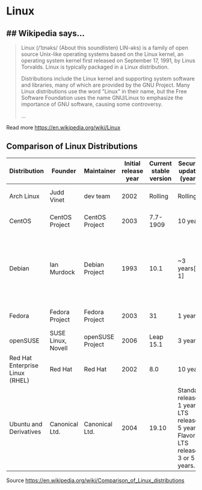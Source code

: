 # Linux

## ## Wikipedia says...

> Linux (/ˈlɪnəks/ (About this soundlisten) LIN-əks) is a family of open source Unix-like operating systems based on the Linux kernel, an operating system kernel first released on September 17, 1991, by Linus Torvalds. Linux is typically packaged in a Linux distribution.
>
> Distributions include the Linux kernel and supporting system software and libraries, many of which are provided by the GNU Project. Many Linux distributions use the word "Linux" in their name, but the Free Software Foundation uses the name GNU/Linux to emphasize the importance of GNU software, causing some controversy.
>
> ...

Read more https://en.wikipedia.org/wiki/Linux

## Comparison of Linux Distributions

| Distribution | Founder | Maintainer | Initial release year | Current stable version | Security updates (years) | Release date | System distribution commitment | Forked from | Target audience | Cost | Status |
| --- | --- | --- | --- | --- | --- | --- | --- | --- | --- | --- | --- |
| Arch Linux | Judd Vinet | dev team | 2002 | Rolling | Rolling | Rolling | X | Independent, inspired from CRUX | general | Gratis | Active |
| CentOS | CentOS Project | CentOS Project | 2003 | 7.7-1909 | 10 years | 2019-09-17 | X | Red Hat Enterprise Linux (RHEL) | server, workstation | Gratis | Active |
| Debian | Ian Murdock | Debian Project | 1993 | 10.1 | ~3 years[g 1] | 2019-09-07 | Debian Social Contract and DFSG (main is 100% free, non-free packages are optional) | Softlanding Linux System (SLS) | general, server, desktop | Gratis | Active |
| Fedora | Fedora Project | Fedora Project | 2003 | 31 | 1 year | 2019-10-29 | Fedora Licensing Guidelines | Red Hat Linux | general | Gratis | Activ |
| openSUSE | SUSE Linux, Novell | openSUSE Project | 2006 | Leap 15.1 | 3 years | 2019-05-22 | X | – | general, desktop | Gratis | Active |
| Red Hat Enterprise Linux (RHEL) | Red Hat | Red Hat | 2002 | 8.0 | 10 years | 2019-05-07 | X | Red Hat Linux, Fedora | server, workstation | Commercial | Active |
| Ubuntu and Derivatives | Canonical Ltd. | Canonical Ltd. | 2004 | 19.10 | Standard releases 1 year, LTS releases 5 years. Flavor LTS releases 3 or 5 years. | 2019-10-17 | X | Debian | general, server, desktop, supercomputer, IBM mainframe | Gratis | Active |

Source https://en.wikipedia.org/wiki/Comparison_of_Linux_distributions
